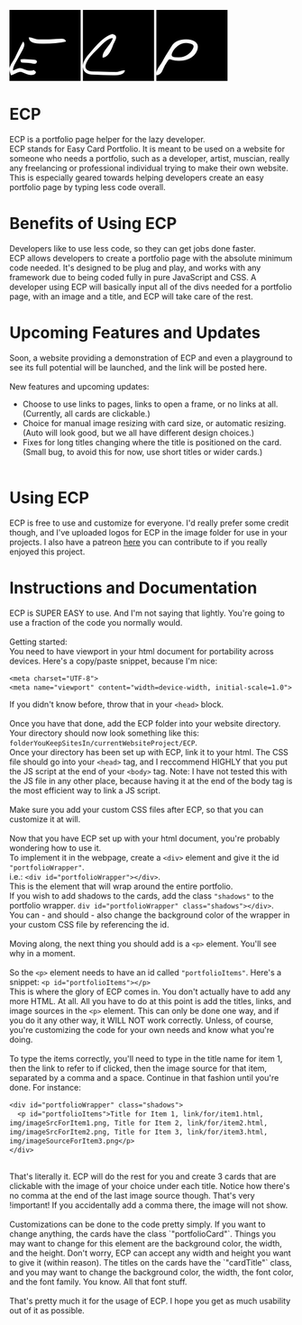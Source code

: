 ![Logo](img/Logo/PNG/logoBlack.png?raw=true "ECP Logo")
# ECP
ECP is a portfolio page helper for the lazy developer.
<br />
ECP stands for Easy Card Portfolio. It is meant to be used on a website for someone who needs a portfolio, such as a developer, artist, muscian, really any freelancing or professional individual trying to make their own website. This is especially geared towards helping developers create an easy portfolio page by typing less code overall. 
<br />
# Benefits of Using ECP
Developers like to use less code, so they can get jobs done faster. <br />
ECP allows developers to create a portfolio page with the absolute minimum code needed. It's designed to be plug and play, and works with any framework due to being coded fully in pure JavaScript and CSS. A developer using ECP will basically input all of the divs needed for a portfolio page, with an image and a title, and ECP will take care of the rest.
<br />
# Upcoming Features and Updates
Soon, a website providing a demonstration of ECP and even a playground to see its full potential will be launched, and the link will be posted here.<br /><br />
New features and upcoming updates:<br />
- Choose to use links to pages, links to open a frame, or no links at all. (Currently, all cards are clickable.)
- Choice for manual image resizing with card size, or automatic resizing. (Auto will look good, but we all have different design choices.)
- Fixes for long titles changing where the title is positioned on the card. (Small bug, to avoid this for now, use short titles or wider cards.)<br /><br />
# Using ECP
ECP is free to use and customize for everyone. I'd really prefer some credit though, and I've uploaded logos for ECP in the image folder for use in your projects. I also have a patreon <a href="https://www.patreon.com/ocwjay">here<a/> you can contribute to if you really enjoyed this project.
# Instructions and Documentation
ECP is SUPER EASY to use. And I'm not saying that lightly. You're going to use a fraction of the code you normally would.<br /><br />
Getting started:<br />
You need to have viewport in your html document for portability across devices. Here's a copy/paste snippet, because I'm nice:
```
<meta charset="UTF-8">
<meta name="viewport" content="width=device-width, initial-scale=1.0">
```
If you didn't know before, throw that in your `<head>` block.<br /><br />
Once you have that done, add the ECP folder into your website directory.<br />
Your directory should now look something like this: `folderYouKeepSitesIn/currentWebsiteProject/ECP`.<br />
Once your directory has been set up with ECP, link it to your html. The CSS file should go into your `<head>` tag, and I reccommend HIGHLY that you put the JS script at the end of your `<body>` tag. Note: I have not tested this with the JS file in any other place, because having it at the end of the body tag is the most efficient way to link a JS script.<br /><br />
Make sure you add your custom CSS files after ECP, so that you can customize it at will.<br /><br />
Now that you have ECP set up with your html document, you're probably wondering how to use it.<br />
To implement it in the webpage, create a `<div>` element and give it the id `"portfolioWrapper"`.<br />
i.e.: `<div id="portfolioWrapper"></div>`.<br />
This is the element that will wrap around the entire portfolio.<br />
If you wish to add shadows to the cards, add the class `"shadows"` to the portfolio wrapper. `div id="portfolioWrapper" class="shadows"></div>`.<br />
You can - and should - also change the background color of the wrapper in your custom CSS file by referencing the id.<br /><br />
Moving along, the next thing you should add is a `<p>` element. You'll see why in a moment.<br /><br />
So the `<p>` element needs to have an id called `"portfolioItems"`. Here's a snippet: `<p id="portfolioItems"></p>`<br />
This is where the glory of ECP comes in. You don't actually have to add any more HTML. At all. All you have to do at this point is add the titles, links, and image sources in the `<p>` element. This can only be done one way, and if you do it any other way, it WILL NOT work correctly. Unless, of course, you're customizing the code for your own needs and know what you're doing.<br /><br />
To type the items correctly, you'll need to type in the title name for item 1, then the link to refer to if clicked, then the image source for that item, separated by a comma and a space. Continue in that fashion until you're done. For instance:
```
<div id="portfolioWrapper" class="shadows">
  <p id="portfolioItems">Title for Item 1, link/for/item1.html, img/imageSrcForItem1.png, Title for Item 2, link/for/item2.html, img/imageSrcForItem2.png, Title for Item 3, link/for/item3.html, img/imageSourceForItem3.png</p>
</div>
```
<br />
That's literally it. ECP will do the rest for you and create 3 cards that are clickable with the image of your choice under each title. Notice how there's no comma at the end of the last image source though. That's very !important! If you accidentally add a comma there, the image will not show. <br /><br />
Customizations can be done to the code pretty simply. If you want to change anything, the cards have the class `"portfolioCard"`. Things you may want to change for this element are the background color, the width, and the height. Don't worry, ECP can accept any width and height you want to give it (within reason). The titles on the cards have the `"cardTitle"` class, and you may want to change the background color, the width, the font color, and the font family. You know. All that font stuff. <br /><br />
That's pretty much it for the usage of ECP. I hope you get as much usability out of it as possible.
